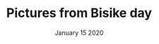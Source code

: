 ---
layout: single_gallery_page
title: Pictures from Bisike day
description: The race against time when we cant stop and we find ourselves running through the red lights
photographer: Adanne Gbamela
date: January 15 2020
photographer: Adanne Gbamela
tags: La Familia
cover-image: /gallery/lunchFamilia.jpg
album-name: BisikeDay
images:
    - image: gallery/bisikeDay-01.jpg
      title: Andre, Chisom, Papi, Gusz 
    - image: gallery/IMG-20190104-WA0002.jpg
      title: Bisike la familia
    - image: gallery/IMG-20190104-WA0018.jpg
      title: Bisike la Familia
    - image: gallery/lunchFamilia.jpg
      title: Andre  
    - image: gallery/poster-full.jpg
      title: Bialoweszewski
    - image: gallery/Screenshot_20190304050849.jpg
      title: Mama Beatrice 
    - image: gallery/nikita-tikhomirov-wlo2JlSgwyM-unsplash.jpg
      title: Air-view Unuozu 
    - image: gallery/istockphoto-494711330-612x612.jpg
      title: Papi Gusz 
    - image: gallery/Screenshot_20190529061716.jpg
      title: Over-supply
---